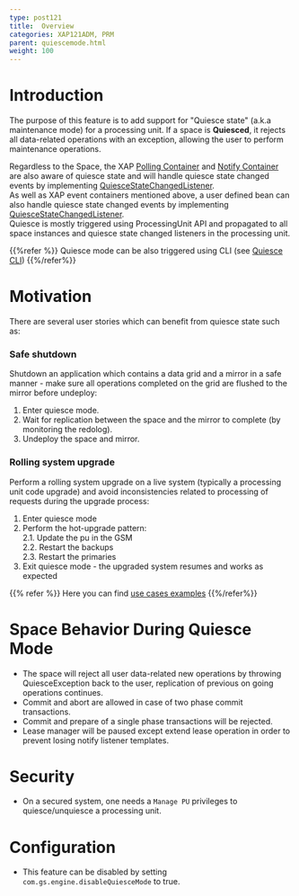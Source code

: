 ```yaml
---
type: post121
title:  Overview
categories: XAP121ADM, PRM
parent: quiescemode.html
weight: 100
---
```


 

# Introduction

The purpose of this feature is to add support for "Quiesce state" (a.k.a maintenance mode) for a processing unit. If a space is **Quiesced**, it rejects all data-related operations with an exception, allowing the user to perform maintenance operations. <br>

Regardless to the Space, the XAP [Polling Container]({{%currentjavaurl%}}/polling-container.html) and [Notify Container]({{%currentjavaurl%}}/notify-container.html) are also aware of quiesce state and will handle quiesce state changed events by implementing [QuiesceStateChangedListener](./quiesce-pu-api.html#quiesce-state-changed-listener). <br>
As well as XAP event containers mentioned above, a user defined bean can also handle quiesce state changed events by implementing [QuiesceStateChangedListener](./quiesce-pu-api.html#quiesce-state-changed-listener). <br>
Quiesce is mostly triggered using ProcessingUnit API and propagated to all space instances and quiesce state changed listeners in the processing unit. <br>

{{%refer %}}
Quiesce mode can be also triggered using CLI (see [Quiesce CLI](./quiesce-command-line-interface.html))
{{%/refer%}}



# Motivation

There are several user stories which can benefit from quiesce state such as:

### Safe shutdown

Shutdown an application which contains a data grid and a mirror in a safe manner - make sure all operations completed on the grid are flushed to the mirror before undeploy:
  
1. Enter quiesce mode.
1. Wait for replication between the space and the mirror to complete (by monitoring the redolog).
1. Undeploy the space and mirror.

### Rolling system upgrade

Perform a rolling system upgrade on a live system (typically a processing unit code upgrade) and avoid inconsistencies related to processing of requests during the upgrade process:

1. Enter quiesce mode  <br>
2. Perform the hot-upgrade pattern: <br>
2.1.   Update the pu in the GSM<br>
2.2.  Restart the backups<br>
2.3. Restart the primaries<br>
3. Exit quiesce mode - the upgraded system resumes and works as expected

{{% refer %}}
Here you can find [use cases examples](./quiesce-pu-api.html#use-cases-examples)
{{%/refer%}}

# Space Behavior During Quiesce Mode
- The space will reject all user data-related new operations by throwing QuiesceException back to the user, replication of previous on going operations continues.
- Commit and abort are allowed in case of two phase commit transactions.
- Commit and prepare of a single phase transactions will be rejected.
- Lease manager will be paused except extend lease operation in order to prevent losing notify listener templates.

# Security
- On a secured system, one needs a `Manage PU` privileges to quiesce/unquiesce a processing unit.

# Configuration
- This feature can be disabled by setting `com.gs.engine.disableQuiesceMode` to true.
